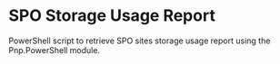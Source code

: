 # SPO Storage Usage Report
PowerShell script to retrieve SPO sites storage usage report using the Pnp.PowerShell module.
